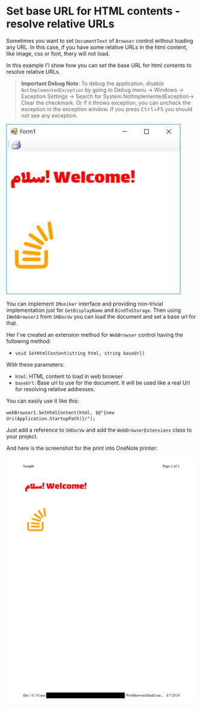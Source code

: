﻿# Set base URL for HTML contents - resolve relative URLs

Sometimes you want to set `DocumentText` of `Browser` control without loading any URL. In this case, if you have some relative URLs in the html content, like image, css or font, thery will not load.

In this example I'l show how you can set the base URL for html contents to resolve relative URLs.

> **Important Debug Note**: To debug the application, disable `NotImplementedException` by going to Debug menu → Windows → Exception Settings → Search for System.NotImplementedException→ Clear the checkmark. Or if it throws exception, you can uncheck the exception in the exception window.
> If you press <kbd>Ctrl</kbd>+<kbd>F5</kbd> you should not see any exception.


![Screenshot](image.png)


You can implement `IMoniker` interface and providing non-trivial implementation just for `GetDisplayName` and `BindToStorage`. Then using `IWebBrowser2` from `SHDocVw` you can load the document and set a base url for that.

Her I've created an extension method for `WebBrowser` control having the following method:

* `void SetHtmlContent(string html, string baseUrl)`

With these parameters:

* `html`: HTML content to load in web browser
* `baseUrl`: Base url to use for the document. It will be used like a real Url for resolving relative addresses.

You can easily use it like this:

    webBrowser1.SetHtmlContent(html, $@"{new Uri(Application.StartupPath)}/");


Just add a reference to `SHDocVw` and add the `WebBrowserExtensions` class to your project.

And here is the screenshot for the print into OneNote printer:

![print](print.png)
